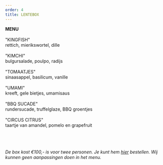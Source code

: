 ```yaml
---
order: 4
title: LENTEBOX
---
```

**MENU**\
\
"KINGFISH"\
rettich, mierikswortel, dille  \
\
"KIMCHI"\
bulgursalade, poulpo, radijs \
\
"TOMAATJES"\
sinaasappel, basilicum, vanille  \
\
"UMAMI"\
kreeft, gele bietjes, umamisaus\
\
"BBQ SUCADE"\
rundersucade, truffelglaze, BBQ groentjes\
\
"CIRCUS CITRUS"\
taartje van amandel, pomelo en grapefruit\
\
\
\
\
*De box kost €100,- is voor twee personen. Je kunt hem [hier](https://wwc.resengo.com/indexframe?companyShortCode=Restaurant_Jaime_van_Heije_Ouderkerk_ad_Amstel&Lang=NL&url=pq%2FFsL5gXV3FwLxirI%2BhvZuhwV2JnpdSlZWpwFydv7m%2BwM61nbehoXN2gnmgf3ZnalSAp6N1eI1raISZlJV2emNLinaZf155e6Cbm4dwf3F4n3WUiV6YhJyVnI5ja41qdk6bi6l4i4VsoZ53gFyWhYCBdbjPoF2ty6SqYp3Flw%3D%3D) bestellen. Wij kunnen geen aanpassingen doen in het menu.*
